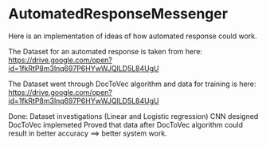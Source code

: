 # AutomatedResponseMessenger


Here is an implementation of ideas of how automated response could work.

The Dataset for an automated response is taken from here: 
https://drive.google.com/open?id=1fkRtP8m3lnq697P6HYwWJQlLD5L84UgU

The Dataset went through DocToVec algorithm and data for training is here: 
https://drive.google.com/open?id=1fkRtP8m3lnq697P6HYwWJQlLD5L84UgU

Done:
Dataset investigations (Linear and Logistic regression)
CNN designed
DocToVec implemeted
Proved that  data after DocToVec algorithm could result in better accuracy ==> better system work.
